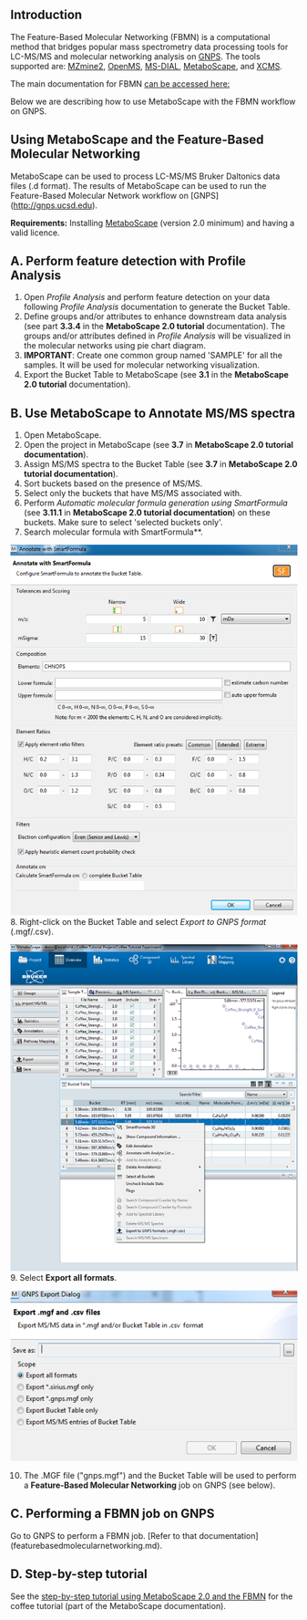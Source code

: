 ## Introduction

The Feature-Based Molecular Networking (FBMN) is a computational method that bridges popular mass spectrometry data processing tools for LC-MS/MS and molecular networking analysis on [GNPS](http://gnps.ucsd.edu). The tools supported are: [MZmine2](featurebasedmolecularnetworking-with-mzmine2.md), [OpenMS](featurebasedmolecularnetworking-with-OpenMS.md), [MS-DIAL](featurebasedmolecularnetworking-with-ms-dial.md), [MetaboScape](featurebasedmolecularnetworking-with-metaboscape.md), and [XCMS](featurebasedmolecularnetworking-with-XCMS3.md).

The main documentation for FBMN [can be accessed here:](featurebasedmolecularnetworking.md)

Below we are describing how to use MetaboScape with the FBMN workflow on GNPS.

## Using MetaboScape and the Feature-Based Molecular Networking

MetaboScape can be used to process LC-MS/MS Bruker Daltonics data files (.d format). The results of MetaboScape can be used to run the Feature-Based Molecular Network workflow on [GNPS] (http://gnps.ucsd.edu).

**Requirements:** 
Installing [MetaboScape](https://www.bruker.com/products/mass-spectrometry-and-separations/ms-software/metaboscape/overview.html) (version 2.0 minimum) and having a valid licence. 

## A. Perform feature detection with Profile Analysis
1. Open *Profile Analysis* and perform feature detection on your data following *Profile Analysis* documentation to generate the Bucket Table.
2. Define groups and/or attributes to enhance downstream data analysis (see part **3.3.4** in the **MetaboScape 2.0 tutorial** documentation). The groups and/or attributes defined in *Profile Analysis* will be visualized in the molecular networks using pie chart diagram.
3. **IMPORTANT**: Create one common group named 'SAMPLE' for all the samples. It will be used for molecular networking visualization.
4. Export the Bucket Table to MetaboScape (see **3.1** in the **MetaboScape 2.0 tutorial** documentation).

## B. Use MetaboScape to Annotate MS/MS spectra
1. Open MetaboScape.
2. Open the project in MetaboScape (see **3.7** in **MetaboScape 2.0 tutorial documentation**).
3. Assign MS/MS spectra to the Bucket Table (see **3.7** in **MetaboScape 2.0 tutorial documentation**).
4. Sort buckets based on the presence of MS/MS.
5. Select only the buckets that have MS/MS associated with.
6. Perform *Automatic molecular formula generation using SmartFormula* (see **3.11.1** in **MetaboScape 2.0 tutorial documentation**) on these buckets. Make sure to select 'selected buckets only'.
7. Search molecular formula with SmartFormula**.

![img](img/metaboscapeexportforgnps/Metabo_2.PNG)
8. Right-click on the Bucket Table and select *Export to GNPS format* (.mgf/.csv).

![img](img/metaboscapeexportforgnps/Metabo_3.png)
9. Select **Export all formats**.

![img](img/metaboscapeexportforgnps/Metabo_4.PNG)

10. The .MGF file ("gnps.mgf") and the Bucket Table will be used to perform a **Feature-Based Molecular Networking** job on GNPS (see below).

## C. Performing a FBMN job on GNPS
Go to GNPS to perform a FBMN job. [Refer to that documentation] (featurebasedmolecularnetworking.md).

## D. Step-by-step tutorial
See the [step-by-step tutorial using MetaboScape 2.0 and the FBMN](tutorials/coffee-tutorial-metaboscape.md) for the coffee tutorial (part of the MetaboScape documentation).
